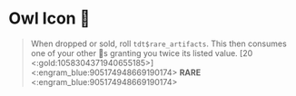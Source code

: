 # Owl Icon 🦉
> When dropped or sold, roll `tdt$rare_artifacts`. This then consumes one of your other 🏺s granting you twice its listed value. [20 <:gold:1058304371940655185>]
<:engram_blue:905174948669190174> __RARE__ <:engram_blue:905174948669190174>
